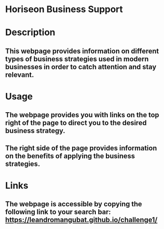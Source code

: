 # Horiseon Business Support

# Description

## This webpage provides information on different types of business strategies used in modern businesses in order to catch attention and stay relevant.

# Usage

## The webpage provides you with links on the top right of the page to direct you to the desired business strategy.
## The right side of the page provides information on the benefits of applying the business strategies.

# Links
##  The webpage is accessible by copying the following link to your search bar: https://leandromangubat.github.io/challenge1/
